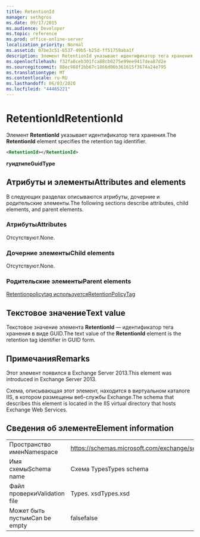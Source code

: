 ```yaml
---
title: RetentionId
manager: sethgros
ms.date: 09/17/2015
ms.audience: Developer
ms.topic: reference
ms.prod: office-online-server
localization_priority: Normal
ms.assetid: 07be3c51-6537-49b5-b25d-ff51759aba1f
description: Элемент RetentionId указывает идентификатор тега хранения.
ms.openlocfilehash: f32fa0ceb301fca88cb0275e99ee9417dea87d2e
ms.sourcegitcommit: 88ec988f2bb67c1866d06b361615f3674a24e795
ms.translationtype: MT
ms.contentlocale: ru-RU
ms.lasthandoff: 06/03/2020
ms.locfileid: "44465221"
---
```

# <a name="retentionid"></a><span data-ttu-id="28e87-103">RetentionId</span><span class="sxs-lookup"><span data-stu-id="28e87-103">RetentionId</span></span>

<span data-ttu-id="28e87-104">Элемент **RetentionId** указывает идентификатор тега хранения.</span><span class="sxs-lookup"><span data-stu-id="28e87-104">The **RetentionId** element specifies the retention tag identifier.</span></span> 
  
```XML
<RetentionId></RetentionId>
```

 <span data-ttu-id="28e87-105">**гуидтипе**</span><span class="sxs-lookup"><span data-stu-id="28e87-105">**GuidType**</span></span>
## <a name="attributes-and-elements"></a><span data-ttu-id="28e87-106">Атрибуты и элементы</span><span class="sxs-lookup"><span data-stu-id="28e87-106">Attributes and elements</span></span>

<span data-ttu-id="28e87-107">В следующих разделах описываются атрибуты, дочерние и родительские элементы.</span><span class="sxs-lookup"><span data-stu-id="28e87-107">The following sections describe attributes, child elements, and parent elements.</span></span>
  
### <a name="attributes"></a><span data-ttu-id="28e87-108">Атрибуты</span><span class="sxs-lookup"><span data-stu-id="28e87-108">Attributes</span></span>

<span data-ttu-id="28e87-109">Отсутствуют.</span><span class="sxs-lookup"><span data-stu-id="28e87-109">None.</span></span>
  
### <a name="child-elements"></a><span data-ttu-id="28e87-110">Дочерние элементы</span><span class="sxs-lookup"><span data-stu-id="28e87-110">Child elements</span></span>

<span data-ttu-id="28e87-111">Отсутствуют.</span><span class="sxs-lookup"><span data-stu-id="28e87-111">None.</span></span>
  
### <a name="parent-elements"></a><span data-ttu-id="28e87-112">Родительские элементы</span><span class="sxs-lookup"><span data-stu-id="28e87-112">Parent elements</span></span>

[<span data-ttu-id="28e87-113">Retentionpolicytag используется</span><span class="sxs-lookup"><span data-stu-id="28e87-113">RetentionPolicyTag</span></span>](retentionpolicytag.md)
  
## <a name="text-value"></a><span data-ttu-id="28e87-114">Текстовое значение</span><span class="sxs-lookup"><span data-stu-id="28e87-114">Text value</span></span>

<span data-ttu-id="28e87-115">Текстовое значение элемента **RetentionId** — идентификатор тега хранения в виде GUID.</span><span class="sxs-lookup"><span data-stu-id="28e87-115">The text value of the **RetentionId** element is the retention tag identifier in GUID form.</span></span> 
  
## <a name="remarks"></a><span data-ttu-id="28e87-116">Примечания</span><span class="sxs-lookup"><span data-stu-id="28e87-116">Remarks</span></span>

<span data-ttu-id="28e87-117">Этот элемент появился в Exchange Server 2013.</span><span class="sxs-lookup"><span data-stu-id="28e87-117">This element was introduced in Exchange Server 2013.</span></span>
  
<span data-ttu-id="28e87-118">Схема, описывающая этот элемент, находится в виртуальном каталоге IIS, в котором размещены веб-службы Exchange.</span><span class="sxs-lookup"><span data-stu-id="28e87-118">The schema that describes this element is located in the IIS virtual directory that hosts Exchange Web Services.</span></span>
  
## <a name="element-information"></a><span data-ttu-id="28e87-119">Сведения об элементе</span><span class="sxs-lookup"><span data-stu-id="28e87-119">Element information</span></span>

|||
|:-----|:-----|
|<span data-ttu-id="28e87-120">Пространство имен</span><span class="sxs-lookup"><span data-stu-id="28e87-120">Namespace</span></span>  <br/> |https://schemas.microsoft.com/exchange/services/2006/types  <br/> |
|<span data-ttu-id="28e87-121">Имя схемы</span><span class="sxs-lookup"><span data-stu-id="28e87-121">Schema name</span></span>  <br/> |<span data-ttu-id="28e87-122">Схема Types</span><span class="sxs-lookup"><span data-stu-id="28e87-122">Types schema</span></span>  <br/> |
|<span data-ttu-id="28e87-123">Файл проверки</span><span class="sxs-lookup"><span data-stu-id="28e87-123">Validation file</span></span>  <br/> |<span data-ttu-id="28e87-124">Types. xsd</span><span class="sxs-lookup"><span data-stu-id="28e87-124">Types.xsd</span></span>  <br/> |
|<span data-ttu-id="28e87-125">Может быть пустым</span><span class="sxs-lookup"><span data-stu-id="28e87-125">Can be empty</span></span>  <br/> |<span data-ttu-id="28e87-126">false</span><span class="sxs-lookup"><span data-stu-id="28e87-126">false</span></span>  <br/> |
   

